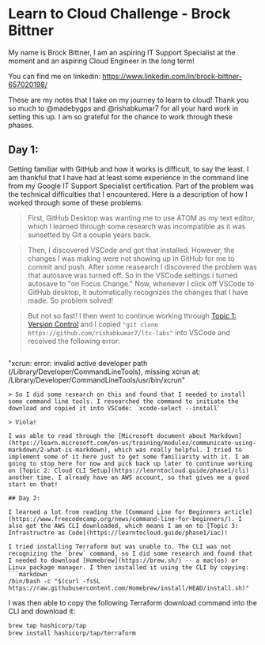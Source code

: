 # Learn to Cloud Challenge - Brock Bittner

My name is Brock Bittner, I am an aspiring IT Support Specialist at the moment and an aspiring Cloud Engineer in the long term! 

You can find me on linkedin: https://www.linkedin.com/in/brock-bittner-657020198/

These are my notes that I take on my journey to learn to cloud! Thank you so much to @madebygps and @rishabkumar7 for all your hard work in setting this up. I am so grateful for the chance to work through these phases.


## Day 1:

Getting familiar with GitHub and how it works is difficult, to say the least. I am thankful that I have had at least some experience in the command line from my Google IT Support Specialist certification. Part of the problem was the technical difficulties that I encountered. Here is a description of how I worked through some of these problems:

> First, GitHub Desktop was wanting me to use ATOM as my text editor, which I learned through some research was incompatible as it was sunsetted by Git a couple years back. 

> Then, I discovered VSCode and got that installed. However, the changes I was making were not showing up in GitHub for me to commit and push. After some reasearch I discovered the problem was that autosave was turned off. So in the VSCode settings I turned autosave to "on Focus Change." Now, whenever I click off VSCode to GitHub desktop, it automatically recognizes the changes that I have made. So problem solved! 

> But not so fast! I then went to continue working through [Topic 1: Version Control](https://learntocloud.guide/phase1/versioncontrol) and I copied `"git clone https://github.com/rishabkumar7/ltc-labs"` into VSCode and received the following error: 
>```markdown
"xcrun: error: invalid active developer path (/Library/Developer/CommandLineTools), 
missing xcrun at: /Library/Developer/CommandLineTools/usr/bin/xcrun"
``` 
> So I did some research on this and found that I needed to install some command line tools. I researched the command to initiate the download and copied it into VSCode: `xcode-select --install`

> Viola! 

I was able to read through the [Microsoft document about Markdown](https://learn.microsoft.com/en-us/training/modules/communicate-using-markdown/2-what-is-markdown), which was really helpful. I tried to implement some of it here just to get some familiarity with it. I am going to stop here for now and pick back up later to continue working on [Topic 2: Cloud CLI Setup](https://learntocloud.guide/phase1/cli) another time. I already have an AWS account, so that gives me a good start on that!

## Day 2:

I learned a lot from reading the [Command Line for Beginners article](https://www.freecodecamp.org/news/command-line-for-beginners/). I also got the AWS CLI downloaded, which means I am on to [Topic 3: Infrastructre as Code](https://learntocloud.guide/phase1/iac)!

I tried installing Terraform but was unable to. The CLI was not recognizing the `brew` command, so I did some research and found that I needed to download [Homebrew](https://brew.sh/) -- a mac(os) or Linux package manager. I then installed it using the CLI by copying: 
```markdown
/bin/bash -c "$(curl -fsSL https://raw.githubusercontent.com/Homebrew/install/HEAD/install.sh)"
``` 

I was then able to copy the following Terraform download command into the CLI and download it:
```markdown
brew tap hashicorp/tap 
brew install hashicorp/tap/terraform
```




